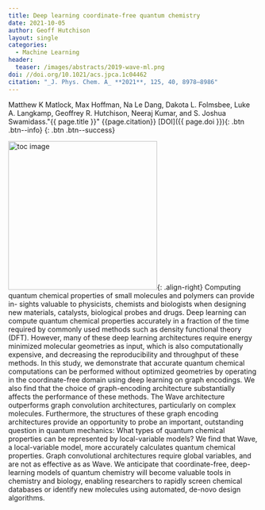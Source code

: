 ```yaml
---
title: Deep learning coordinate-free quantum chemistry
date: 2021-10-05
author: Geoff Hutchison
layout: single
categories:
  - Machine Learning
header:
  teaser: /images/abstracts/2019-wave-ml.png
doi: //doi.org/10.1021/acs.jpca.1c04462
citation: "_J. Phys. Chem. A_ **2021**, 125, 40, 8978–8986"
---
```


Matthew K Matlock, Max Hoffman, Na Le Dang, Dakota L. Folmsbee, Luke A. Langkamp, Geoffrey R. Hutchison, Neeraj Kumar, and S. Joshua Swamidass."{{ page.title }}​" {{page.citation}} [DOI]({{ page.doi }}){: .btn .btn--info} {: .btn .btn--success}

<!--more-->

<img alt="toc image" src="{{ page.header.teaser }}" width="300 px">{: .align-right} Computing quantum chemical properties of small molecules and polymers can provide in- sights valuable to physicists, chemists and biologists when designing new materials, catalysts, biological probes and drugs. Deep learning can compute quantum chemical properties accurately in a fraction of the time required by commonly used methods such as density functional theory (DFT). However, many of these deep learning architectures require energy minimized molecular geometries as input, which is also computationally expensive, and decreasing the reproducibility and throughput of these methods. In this study, we demonstrate that accurate quantum chemical computations can be performed without optimized geometries by operating in the coordinate-free domain using deep learning on graph encodings. We also find
that the choice of graph-encoding architecture substantially affects the performance of these methods. The Wave architecture outperforms graph convolution architectures, particularly on complex molecules. Furthermore, the structures of these graph encoding architectures provide an opportunity to probe an important, outstanding question in quantum mechanics: What types of quantum chemical properties can be represented by local-variable models? We find that Wave, a local-variable model, more accurately calculates quantum chemical properties. Graph convolutional architectures require global variables, and are not as effective as as Wave. We anticipate that coordinate-free, deep-learning models of quantum chemistry will become valuable tools in chemistry and biology, enabling researchers to rapidly screen chemical databases or identify new molecules using automated, de-novo design algorithms.
